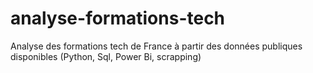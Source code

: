 # analyse-formations-tech
Analyse des formations tech de France à partir des données publiques disponibles (Python, Sql, Power Bi, scrapping)
